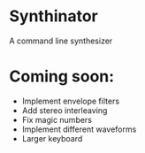# Synthinator

A command line synthesizer

# Coming soon:

* Implement envelope filters
* Add stereo interleaving
* Fix magic numbers
* Implement different waveforms
* Larger keyboard
